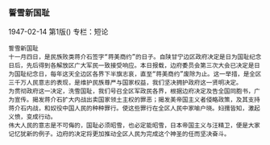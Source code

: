 ### 誓雪新国耻

1947-02-14
第1版()
专栏：短论

    誓雪新国耻
    十一月四日，是民族败类蒋介石签字“蒋美商约”的日子。自陕甘宁边区政府决定是日为国耻纪念日后，先后得到各解放区广大军民一致接受响应。本日报载，边府委员会第三次大会已决定是日为国耻纪念日，每年这天全边区各界下半旗志哀，直至“蒋美商约”废除为止。这一举措，是全区三千万人民意志的表现，是维护民族尊严与国家权益，我们坚决拥护政府这一贤明决定。
    为贯彻政府这一决定，洗雪国耻，我们号召全区军政民各界，根据边府决定及告全国同胞书，广为宣传。揭发蒋介石扩大内战出卖国家领土主权的罪恶；揭发美帝国主义者侵略政策，及其支持蒋介石内战，和奴役中国人民的种种罪行。使这些罪行在全区人民中家喻户晓。妇孺皆知，激起义愤，变成行动。
    伟大人民的意志是不可侮的，国耻必须昭雪，也必定能昭雪，日本帝国主义与汪精卫，便是大家记忆犹新的例子。边府的决定将更加推动全区人民为完成这个神圣的任而坚决奋斗。
